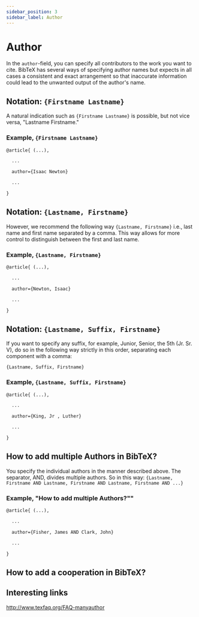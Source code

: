 ```yaml
---
sidebar_position: 3
sidebar_label: Author
---
```


# Author
In the ``author``-field, you can specify all contributors to the work you want to cite. BibTeX has several ways of specifying author names but expects in all cases a consistent and exact arrangement so that inaccurate information could lead to the unwanted output of the author's name.

## Notation: ``{Firstname Lastname}``

A natural indication such as ``{Firstname Lastname}`` is possible, but not vice versa, "Lastname Firstname."

### Example, ``{Firstname Lastname}``

```tex
@article{ (...),

  ...

  author={Isaac Newton}

  ...

}
```


## Notation: ``{Lastname, Firstname}``
However, we recommend the following way ``{Lastname, Firstname}`` i.e., last name and first name separated by a comma. This way allows for more control to distinguish between the first and last name.

### Example, ``{Lastname, Firstname}``

```tex
@article{ (...),

  ...

  author={Newton, Isaac}

  ...

}
```


## Notation: ``{Lastname, Suffix, Firstname}``

If you want to specify any suffix, for example, Junior, Senior, the 5th (Jr. Sr. V), do so in the following way strictly in this order, separating each component with a comma:

``{Lastname, Suffix, Firstname}``

### Example, ``{Lastname, Suffix, Firstname}``

```tex
@article{ (...),

  ...

  author={King, Jr , Luther}

  ...

}
```

## How to add multiple Authors in BibTeX?

You specify the individual authors in the manner described above. The separator, AND, divides multiple authors. So in this way:
``{Lastname, Firstname AND Lastname, Firstname AND Lastname, Firstname AND ...}``


### Example, "How to add multiple Authors?""

```tex
@article{ (...),

  ...

  author={Fisher, James AND Clark, John}

  ...

}
```


## How to add a cooperation in BibTeX?



## Interesting links
http://www.texfaq.org/FAQ-manyauthor
